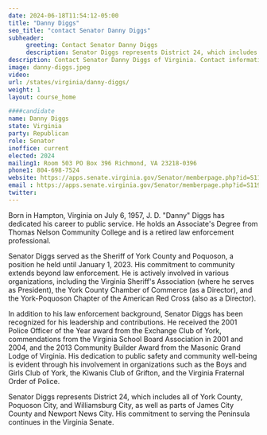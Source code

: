 ```yaml
---
date: 2024-06-18T11:54:12-05:00
title: "Danny Diggs"
seo_title: "contact Senator Danny Diggs"
subheader:
     greeting: Contact Senator Danny Diggs
     description: Senator Diggs represents District 24, which includes all of York County, Poquoson City, and Williamsburg City, as well as parts of James City County and Newport News City.
description: Contact Senator Danny Diggs of Virginia. Contact information for Danny Diggs includes email address, phone number, and mailing address.
image: danny-diggs.jpeg
video:
url: /states/virginia/danny-diggs/
weight: 1
layout: course_home

####candidate
name: Danny Diggs
state: Virginia
party: Republican
role: Senator
inoffice: current
elected: 2024
mailing1: Room 503 PO Box 396 Richmond, VA 23218-0396
phone1: 804-698-7524
website: https://apps.senate.virginia.gov/Senator/memberpage.php?id=S119/
email : https://apps.senate.virginia.gov/Senator/memberpage.php?id=S119/
twitter: 
---
```

Born in Hampton, Virginia on July 6, 1957, J. D. "Danny" Diggs has dedicated his career to public service. He holds an Associate's Degree from Thomas Nelson Community College and is a retired law enforcement professional.

Senator Diggs served as the Sheriff of York County and Poquoson, a position he held until January 1, 2023. His commitment to community extends beyond law enforcement. He is actively involved in various organizations, including the Virginia Sheriff's Association (where he serves as President), the York County Chamber of Commerce (as a Director), and the York-Poquoson Chapter of the American Red Cross (also as a Director).

In addition to his law enforcement background, Senator Diggs has been recognized for his leadership and contributions. He received the 2001 Police Officer of the Year award from the Exchange Club of York, commendations from the Virginia School Board Association in 2001 and 2004, and the 2013 Community Builder Award from the Masonic Grand Lodge of Virginia. His dedication to public safety and community well-being is evident through his involvement in organizations such as the Boys and Girls Club of York, the Kiwanis Club of Grifton, and the Virginia Fraternal Order of Police.

Senator Diggs represents District 24, which includes all of York County, Poquoson City, and Williamsburg City, as well as parts of James City County and Newport News City. His commitment to serving the Peninsula continues in the Virginia Senate.



